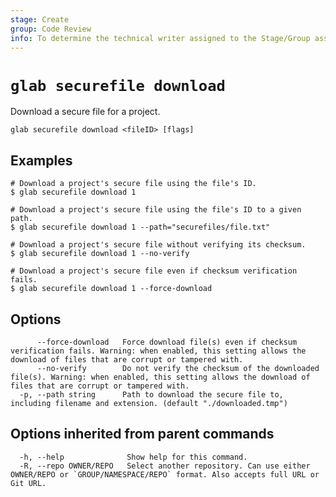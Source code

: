 ```yaml
---
stage: Create
group: Code Review
info: To determine the technical writer assigned to the Stage/Group associated with this page, see https://about.gitlab.com/handbook/product/ux/technical-writing/#assignments
---
```


<!--
This documentation is auto generated by a script.
Please do not edit this file directly. Run `make gen-docs` instead.
-->

# `glab securefile download`

Download a secure file for a project.

```plaintext
glab securefile download <fileID> [flags]
```

## Examples

```console
# Download a project's secure file using the file's ID.
$ glab securefile download 1

# Download a project's secure file using the file's ID to a given path.
$ glab securefile download 1 --path="securefiles/file.txt"

# Download a project's secure file without verifying its checksum.
$ glab securefile download 1 --no-verify

# Download a project's secure file even if checksum verification fails.
$ glab securefile download 1 --force-download

```

## Options

```plaintext
      --force-download   Force download file(s) even if checksum verification fails. Warning: when enabled, this setting allows the download of files that are corrupt or tampered with.
      --no-verify        Do not verify the checksum of the downloaded file(s). Warning: when enabled, this setting allows the download of files that are corrupt or tampered with.
  -p, --path string      Path to download the secure file to, including filename and extension. (default "./downloaded.tmp")
```

## Options inherited from parent commands

```plaintext
  -h, --help              Show help for this command.
  -R, --repo OWNER/REPO   Select another repository. Can use either OWNER/REPO or `GROUP/NAMESPACE/REPO` format. Also accepts full URL or Git URL.
```
